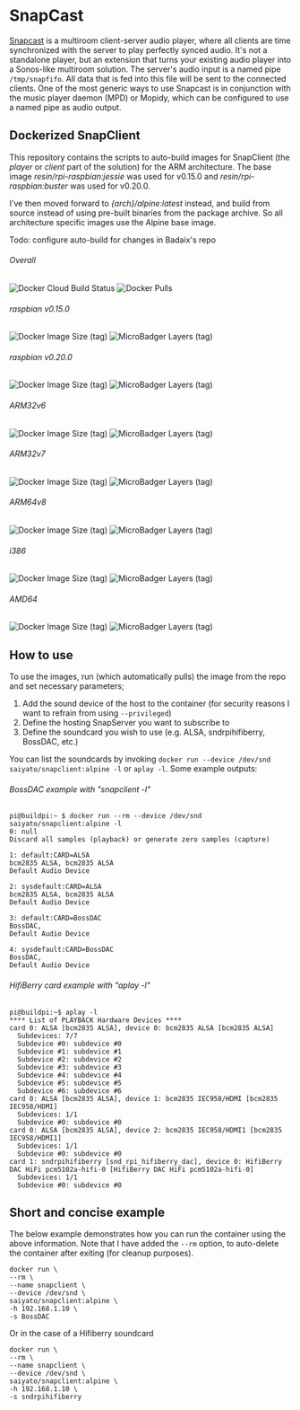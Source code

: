 # SnapCast
[Snapcast](https://github.com/badaix/snapcast) is a multiroom client-server audio player, where all clients are time synchronized with the server to play perfectly synced audio. It's not a standalone player, but an extension that turns your existing audio player into a Sonos-like multiroom solution. The server's audio input is a named pipe `/tmp/snapfifo`. All data that is fed into this file will be sent to the connected clients. One of the most generic ways to use Snapcast is in conjunction with the music player daemon (MPD) or Mopidy, which can be configured to use a named pipe as audio output.

## Dockerized SnapClient
This repository contains the scripts to auto-build images for SnapClient (the *player* or *client* part of the solution) for the ARM architecture. The base image *resin/rpi-raspbian:jessie* was used for v0.15.0 and *resin/rpi-raspbian:buster* was used for v0.20.0. 

I've then moved forward to *{arch}/alpine:latest* instead, and build from source instead of using pre-built binaries from the package archive. So all architecture specific images use the Alpine base image.

Todo: configure auto-build for changes in Badaix's repo

###### Overall
<img alt="Docker Cloud Build Status" src="https://img.shields.io/docker/cloud/build/saiyato/snapclient?style=flat-square">  <img alt="Docker Pulls" src="https://img.shields.io/docker/pulls/saiyato/snapclient?style=flat-square">

###### raspbian v0.15.0
<img alt="Docker Image Size (tag)" src="https://img.shields.io/docker/image-size/saiyato/snapclient/raspbian_v0.15.0?style=flat-square">  <img alt="MicroBadger Layers (tag)" src="https://img.shields.io/microbadger/layers/saiyato/snapclient/raspbian_v0.15.0?style=flat-square">
###### raspbian v0.20.0
<img alt="Docker Image Size (tag)" src="https://img.shields.io/docker/image-size/saiyato/snapclient/raspbian_v0.20.0?style=flat-square">  <img alt="MicroBadger Layers (tag)" src="https://img.shields.io/microbadger/layers/saiyato/snapclient/raspbian_v0.20.0?style=flat-square">

###### ARM32v6
<img alt="Docker Image Size (tag)" src="https://img.shields.io/docker/image-size/saiyato/snapclient/arm32v6?style=flat-square">  <img alt="MicroBadger Layers (tag)" src="https://img.shields.io/microbadger/layers/saiyato/snapclient/arm32v6?style=flat-square">
###### ARM32v7
<img alt="Docker Image Size (tag)" src="https://img.shields.io/docker/image-size/saiyato/snapclient/arm32v7?style=flat-square">  <img alt="MicroBadger Layers (tag)" src="https://img.shields.io/microbadger/layers/saiyato/snapclient/arm32v7?style=flat-square">
###### ARM64v8
<img alt="Docker Image Size (tag)" src="https://img.shields.io/docker/image-size/saiyato/snapclient/arm64v8?style=flat-square">  <img alt="MicroBadger Layers (tag)" src="https://img.shields.io/microbadger/layers/saiyato/snapclient/arm64v8?style=flat-square">

###### i386
<img alt="Docker Image Size (tag)" src="https://img.shields.io/docker/image-size/saiyato/snapclient/i386?style=flat-square">  <img alt="MicroBadger Layers (tag)" src="https://img.shields.io/microbadger/layers/saiyato/snapclient/i386?style=flat-square">
###### AMD64
<img alt="Docker Image Size (tag)" src="https://img.shields.io/docker/image-size/saiyato/snapclient/amd64?style=flat-square">  <img alt="MicroBadger Layers (tag)" src="https://img.shields.io/microbadger/layers/saiyato/snapclient/amd64?style=flat-square">

## How to use
To use the images, run (which automatically pulls) the image from the repo and set necessary parameters;
1. Add the sound device of the host to the container (for security reasons I want to refrain from using `--privileged`)
2. Define the hosting SnapServer you want to subscribe to
3. Define the soundcard you wish to use (e.g. ALSA, sndrpihifiberry, BossDAC, etc.)

You can list the soundcards by invoking `docker run --device /dev/snd saiyato/snapclient:alpine -l` or `aplay -l`. Some example outputs:
###### BossDAC example with "snapclient -l"
```
pi@buildpi:~ $ docker run --rm --device /dev/snd saiyato/snapclient:alpine -l
0: null
Discard all samples (playback) or generate zero samples (capture)

1: default:CARD=ALSA
bcm2835 ALSA, bcm2835 ALSA
Default Audio Device

2: sysdefault:CARD=ALSA
bcm2835 ALSA, bcm2835 ALSA
Default Audio Device

3: default:CARD=BossDAC
BossDAC,
Default Audio Device

4: sysdefault:CARD=BossDAC
BossDAC,
Default Audio Device
```

###### HifiBerry card example with "aplay -l"
```
pi@buildpi:~$ aplay -l
**** List of PLAYBACK Hardware Devices ****
card 0: ALSA [bcm2835 ALSA], device 0: bcm2835 ALSA [bcm2835 ALSA]
  Subdevices: 7/7
  Subdevice #0: subdevice #0
  Subdevice #1: subdevice #1
  Subdevice #2: subdevice #2
  Subdevice #3: subdevice #3
  Subdevice #4: subdevice #4
  Subdevice #5: subdevice #5
  Subdevice #6: subdevice #6
card 0: ALSA [bcm2835 ALSA], device 1: bcm2835 IEC958/HDMI [bcm2835 IEC958/HDMI]
  Subdevices: 1/1
  Subdevice #0: subdevice #0
card 0: ALSA [bcm2835 ALSA], device 2: bcm2835 IEC958/HDMI1 [bcm2835 IEC958/HDMI1]
  Subdevices: 1/1
  Subdevice #0: subdevice #0
card 1: sndrpihifiberry [snd_rpi_hifiberry_dac], device 0: HifiBerry DAC HiFi pcm5102a-hifi-0 [HifiBerry DAC HiFi pcm5102a-hifi-0]
  Subdevices: 1/1
  Subdevice #0: subdevice #0
```

## Short and concise example
The below example demonstrates how you can run the container using the above information. Note that I have added the `--rm` option, to auto-delete the container after exiting (for cleanup purposes).

```
docker run \
--rm \
--name snapclient \
--device /dev/snd \
saiyato/snapclient:alpine \
-h 192.168.1.10 \
-s BossDAC
```
Or in the case of a Hifiberry soundcard
```
docker run \
--rm \
--name snapclient \
--device /dev/snd \
saiyato/snapclient:alpine \
-h 192.168.1.10 \
-s sndrpihifiberry
```
